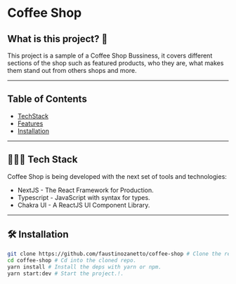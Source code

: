 # Coffee Shop

## What is this project? 👀

This project is a sample of a Coffee Shop Bussiness, it covers different sections of the shop such as featured products, who they are, what makes them stand out from others shops and more.

---

## Table of Contents

- [TechStack](#👨🏻‍💻-tech-stack)
- [Features](#🌌-features)
- [Installation](#🛠️-installation)

---

## 👨🏻‍💻 Tech Stack

Coffee Shop is being developed with the next set of tools and technologies:

- NextJS - The React Framework for Production.
- Typescript - JavaScript with syntax for types.
- Chakra UI - A ReactJS UI Component Library.

---

## 🛠️ Installation

```sh
git clone https://github.com/faustinozanetto/coffee-shop # Clone the repo in the folder of choice.
cd coffee-shop # Cd into the cloned repo.
yarn install # Install the deps with yarn or npm.
yarn start:dev # Start the project.!.
```
